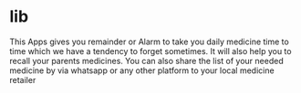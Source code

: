 # lib

This Apps gives you remainder or Alarm to take you daily medicine  time to time which we have a tendency to 
forget sometimes.
It will also help you to recall your parents medicines.
You can also share the list of your needed medicine by via whatsapp or any other
platform to your local medicine retailer
